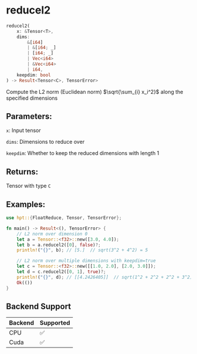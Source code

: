 # reducel2
```rust
reducel2(
    x: &Tensor<T>, 
    dims: 
        &[i64]
        | &[i64; _]
        | [i64; _] 
        | Vec<i64> 
        | &Vec<i64>
        | i64, 
    keepdim: bool
) -> Result<Tensor<C>, TensorError>
```
Compute the L2 norm (Euclidean norm) $\sqrt{\sum_{i} x_i^2}$ along the specified dimensions

## Parameters:
`x`: Input tensor

`dims`: Dimensions to reduce over

`keepdim`: Whether to keep the reduced dimensions with length 1

## Returns:
Tensor with type `C`

## Examples:
```rust
use hpt::{FloatReduce, Tensor, TensorError};

fn main() -> Result<(), TensorError> {
    // L2 norm over dimension 0
    let a = Tensor::<f32>::new([3.0, 4.0]);
    let b = a.reducel2([0], false)?;
    println!("{}", b); // [5.]  // sqrt(3^2 + 4^2) = 5

    // L2 norm over multiple dimensions with keepdim=true
    let c = Tensor::<f32>::new([[1.0, 2.0], [2.0, 3.0]]);
    let d = c.reducel2([0, 1], true)?;
    println!("{}", d); // [[4.2426405]]  // sqrt(1^2 + 2^2 + 2^2 + 3^2) ≈ 4.24
    Ok(())
}
```
## Backend Support
| Backend | Supported |
|---------|-----------|
| CPU     | ✅         |
| Cuda    | ✅        |
